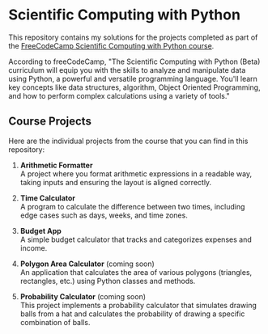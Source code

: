 # Scientific Computing with Python

This repository contains my solutions for the projects completed as part of the [FreeCodeCamp Scientific Computing with Python course](https://www.freecodecamp.org/learn/scientific-computing-with-python/). 

According to freeCodeCamp, "The Scientific Computing with Python (Beta) curriculum will equip you with the skills to analyze and manipulate data using Python, a powerful and versatile programming language. You'll learn key concepts like data structures, algorithm, Object Oriented Programming, and how to perform complex calculations using a variety of tools."

## Course Projects

Here are the individual projects from the course that you can find in this repository:

1. **Arithmetic Formatter**  
   A project where you format arithmetic expressions in a readable way, taking inputs and ensuring the layout is aligned correctly.

2. **Time Calculator**  
   A program to calculate the difference between two times, including edge cases such as days, weeks, and time zones.

3. **Budget App**   
   A simple budget calculator that tracks and categorizes expenses and income.

4. **Polygon Area Calculator** (coming soon)  
   An application that calculates the area of various polygons (triangles, rectangles, etc.) using Python classes and methods.

5. **Probability Calculator** (coming soon)  
   This project implements a probability calculator that simulates drawing balls from a hat and calculates the probability of drawing a specific combination of balls. 
